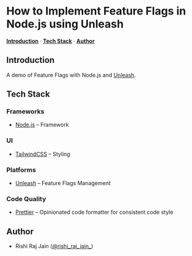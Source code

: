 ![![](https://res.cloudinary.com/practicaldev/image/fetch/s--tTYRvkdf--/c_imagga_scale,f_auto,fl_progressive,h_500,q_auto,w_1000/https://dev-to-uploads.s3.amazonaws.com/uploads/articles/1zbdu5n4zk2pm23zfjvp.png)](https://dev.to/reeshee/how-to-implement-feature-flags-in-nodejs-using-unleash-3907)

# How to Implement Feature Flags in Node.js using Unleash

<a href="#introduction"><strong>Introduction</strong></a> · <a href="#tech-stack"><strong>Tech Stack</strong></a> · <a href="#author"><strong>Author</strong></a>
<br/>

## Introduction

A demo of Feature Flags with Node.js and [Unleash](https://getunleash.io).

## Tech Stack

### Frameworks

- [Node.js](https://nodejs.org) – Framework

### UI

- [TailwindCSS](https://tailwindcss.com) – Styling

### Platforms

- [Unleash](https://getunleash.io) – Feature Flags Management

### Code Quality

- [Prettier](https://prettier.io/) – Opinionated code formatter for consistent code style

## Author

- Rishi Raj Jain ([@rishi_raj_jain_](https://twitter.com/rishi_raj_jain_))

